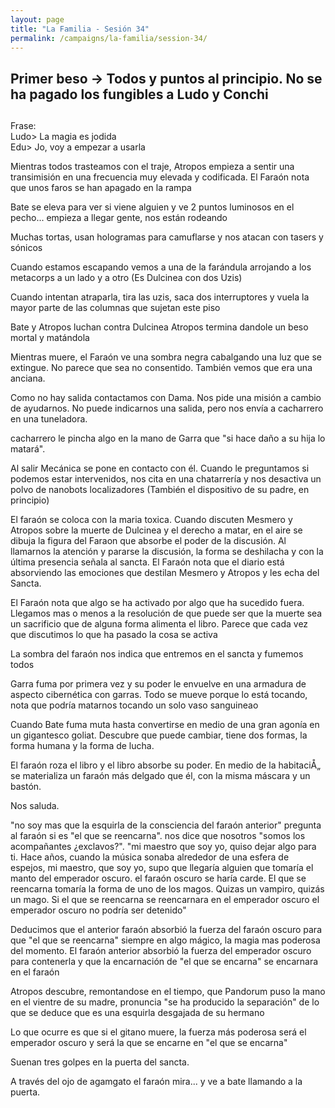 ```yaml
---
layout: page
title: "La Familia - Sesión 34"
permalink: /campaigns/la-familia/session-34/
---
```


##  **Primer beso \-\> Todos y puntos al principio. No se ha pagado los fungibles a Ludo y Conchi**

## 

Frase:   
Ludo\> La magia es jodida  
Edu\> Jo, voy a empezar a usarla

Mientras todos trasteamos con el traje, Atropos empieza a sentir una transimisión en una frecuencia muy elevada y codificada. El Faraón nota que unos faros se han apagado en la rampa

Bate se eleva para ver si viene alguien y ve 2 puntos luminosos en el pecho... empieza a llegar gente, nos están rodeando

Muchas tortas, usan hologramas para camuflarse y nos atacan con tasers y sónicos

Cuando estamos escapando vemos a una de la farándula arrojando a los metacorps a un lado y a otro (Es Dulcinea con dos Uzis)

Cuando intentan atraparla, tira las uzis, saca dos interruptores y vuela la mayor parte de las columnas que sujetan este piso

Bate y Atropos luchan contra Dulcinea Atropos termina dandole un beso mortal y matándola

Mientras muere, el Faraón ve una sombra negra cabalgando una luz que se extingue. No parece que sea no consentido. También vemos que era una anciana.

Como no hay salida contactamos con Dama. Nos pide una misión a cambio de ayudarnos. No puede indicarnos una salida, pero nos envía a cacharrero en una tuneladora. 

cacharrero le pincha algo en la mano de Garra que "si hace daño a su hija lo matará".

Al salir Mecánica se pone en contacto con él. Cuando le preguntamos si podemos estar intervenidos, nos cita en una chatarrería y nos desactiva un polvo de nanobots localizadores (También el dispositivo de su padre, en principio)  
    
El faraón se coloca con la maria toxica. Cuando discuten Mesmero y Atropos sobre la muerte de Dulcinea y el derecho a matar, en el aire se dibuja la figura del Faraon que absorbe el poder de la discusión. Al llamarnos la atención y pararse la discusión, la forma se deshilacha y  con la última presencia señala al sancta. El Faraón nota que el diario está absorviendo las emociones que destilan Mesmero y Atropos y les echa del Sancta.

El Faraón nota que algo se ha activado por algo que ha sucedido fuera. Llegamos mas o menos a la resolución de que puede ser que la muerte sea un sacrificio que de alguna forma alimenta el libro. Parece que cada vez que discutimos lo que ha pasado la cosa se activa

La sombra del faraón nos indica que entremos en el sancta y fumemos todos

Garra fuma por primera vez y su poder le envuelve en una armadura de aspecto cibernética con garras. Todo se mueve porque lo está tocando, nota que podría matarnos tocando un solo vaso sanguineao

Cuando Bate fuma muta hasta convertirse en medio de una gran agonía en un gigantesco goliat. Descubre que puede cambiar, tiene dos formas, la forma humana y la forma de lucha.

El faraón roza el libro y el libro absorbe su poder. En medio de la habitaciÅ„ se materializa un faraón más delgado que él, con la misma máscara y un bastón.

Nos saluda. 

"no soy mas que la esquirla de la consciencia del faraón anterior" pregunta al faraón si es "el que se reencarna". nos dice que nosotros "somos los acompañantes ¿exclavos?". "mi maestro que soy yo, quiso dejar algo para ti. Hace años, cuando la música sonaba alrededor de una esfera de espejos, mi maestro, que soy yo, supo que llegaría alguien que tomaría el manto del emperador oscuro. el faraón oscuro se haría carde. El que se reencarna tomaría la forma de uno de los magos. Quizas un vampiro, quizás un mago. Si el que se reencarna se reencarnara en el emperador oscuro el emperador oscuro no podría ser detenido"

Deducimos que el anterior faraón absorbió la fuerza del faraón oscuro para que "el que se reencarna" siempre en algo mágico, la magia mas poderosa del momento. El faraón anterior absorbió la fuerza del emperador oscuro para contenerla y que la encarnación de "el que se encarna" se encarnara en el faraón

Atropos descubre, remontandose en el tiempo, que Pandorum puso la mano en el vientre de su madre, pronuncia "se ha producido la separación" de lo que se deduce  que es una esquirla desgajada de su hermano

Lo que ocurre es que si el gitano muere, la fuerza más poderosa será el emperador oscuro y será la que se encarne en "el que se encarna"

Suenan tres golpes en la puerta del sancta. 

A través del ojo de agamgato el faraón mira... y ve a bate llamando a la puerta.